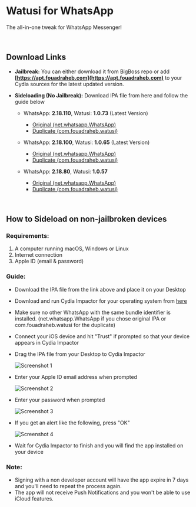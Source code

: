 # Watusi for WhatsApp

The all-in-one tweak for WhatsApp Messenger!

&nbsp;

## Download Links

* **Jailbreak:** You can either download it from BigBoss repo or add __[https://apt.fouadraheb.com](https://apt.fouadraheb.com)__ to your Cydia sources for the latest updated version.
* **Sideloading (No Jailbreak):** Download IPA file from here and follow the guide below 

  * WhatsApp: __2.18.110__, Watusi: __1.0.73__ (Latest Version)
      * [Original (net.whatsapp.WhatsApp)](https://mega.nz/#!ETQnDIrZ!PNnArCUajvBsfIRC5b-KKVVVin2UgTOfcFWU7M_Ofzw) 
      * [Duplicate (com.fouadraheb.watusi)](https://mega.nz/#!8XZlQAbC!3dM_JAaWaq7RLgh-EFlPOKuzQp9CVRmHFSHIaZnCPAA) 

  * WhatsApp: __2.18.100__, Watusi: __1.0.65__ (Latest Version)
      * [Original (net.whatsapp.WhatsApp)](https://mega.nz/#!cXIRUAoK!bezrnAX04O1xspDcUIhwFGPC_arZCB8By2BmVCyYJcs) 
      * [Duplicate (com.fouadraheb.watusi)](https://mega.nz/#!0aJiQQhL!kYcW0ZtEzkHpQg6mIl8O4i6pZMAozU_Dj1x5al7vqG4) 
  
   * WhatsApp: __2.18.80__, Watusi: __1.0.57__
       * [Original (net.whatsapp.WhatsApp)](https://mega.nz/#!pGoEAQQZ!lH5RgRD-vD-I2Le58i-zpQltGr0eRGm4ygApTi1KoTU) 
       * [Duplicate (com.fouadraheb.watusi)](https://mega.nz/#!ACpUhIhB!swwedX5Z62h69114g5id9W8b_kmZ4YZ9ecGYAI5Qumo) 

&nbsp;

## How to Sideload on non-jailbroken devices

### Requirements:

1. A computer running macOS, Windows or Linux
2. Internet connection
3. Apple ID (email & password)

### Guide:

* Download the IPA file from the link above and place it on your Desktop

* Download and run Cydia Impactor for your operating system from [here](http://www.cydiaimpactor.com)

* Make sure no other WhatsApp with the same bundle identifier is installed. (net.whatsapp.WhatsApp if you chose original IPA or com.fouadraheb.watusi for the duplicate)

* Connect your iOS device and hit "Trust" if prompted so that your device appears in Cydia Impactor

* Drag the IPA file from your Desktop to Cydia Impactor

  
  ![Screenshot 1](https://raw.githubusercontent.com/FouadRaheb/Watusi-for-WhatsApp/master/images/1.png "Screenshot 1")

* Enter your Apple ID email address when prompted 



  ![Screenshot 2](https://raw.githubusercontent.com/FouadRaheb/Watusi-for-WhatsApp/master/images/2.png "Screenshot 2")

* Enter your password when prompted 



  ![Screenshot 3](https://raw.githubusercontent.com/FouadRaheb/Watusi-for-WhatsApp/master/images/3.png "Screenshot 3")

* If you get an alert like the following, press "OK"


  ![Screenshot 4](https://raw.githubusercontent.com/FouadRaheb/Watusi-for-WhatsApp/master/images/4.png "Screenshot 4")

* Wait for Cydia Impactor to finish and you will find the app installed on your device

### Note:

* Signing with a non developer account will have the app expire in 7 days and you'll need to repeat the process again.
* The app will not receive Push Notifications and you won't be able to use iCloud features.
